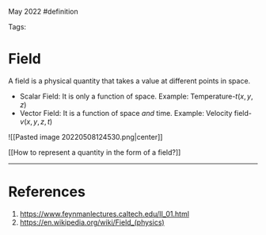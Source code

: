 May 2022
 #definition  

Tags:

# Field
A field is a physical quantity that takes a value at different points in space.
- Scalar Field: It is only a function of space. Example: Temperature-$t(x,y,z)$
- Vector Field: It is a function of space *and* time. Example: Velocity field-$v(x,y,z,t)$

![[Pasted image 20220508124530.png|center]]

[[How to represent a quantity in the form of a field?]]

---
# References
1.  https://www.feynmanlectures.caltech.edu/II_01.html
2. https://en.wikipedia.org/wiki/Field_(physics)


